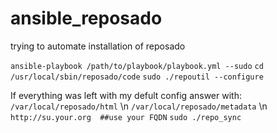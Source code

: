 ansible_reposado
================

trying to automate installation of reposado

`ansible-playbook /path/to/playbook/playbook.yml --sudo`
`cd /usr/local/sbin/reposado/code`
`sudo ./repoutil --configure`

If everything was left with my defult config answer with:
`/var/local/reposado/html` \n
`/var/local/reposado/metadata` \n
`http://su.your.org  ##use your FQDN`
`sudo ./repo_sync`
  

